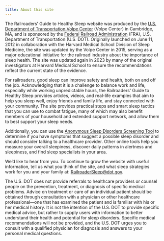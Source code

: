 ```yaml
---
title: About this site
---
```


The Railroaders’ Guide to Healthy Sleep website was produced by the [U.S. Department of Transportation Volpe Center](https://www.volpe.dot.gov/) (Volpe Center) in Cambridge, MA, and is sponsored by the [Federal Railroad Administration](http://fra.dot.gov/) (FRA), U.S. Department of Transportation (U.S. DOT). Originally launched on June 11, 2012 in collaboration with the Harvard Medical School Division of Sleep Medicine, the site was updated by the Volpe Center in 2015, serving as a major educational initiative for the railroad industry about the importance of sleep health. The site was updated again in 2023 by many of the original investigators at Harvard Medical School to ensure the recommendations reflect the current state of the evidence.

For railroaders, good sleep can improve safety and health, both on and off the job. Acknowledging that it is a challenge to balance work and life, especially while working unpredictable hours, the Railroaders' Guide to Healthy Sleep provides articles, videos, and real-life examples that aim to help you sleep well, enjoy friends and family life, and stay connected with your community.  The site provides practical steps and smart sleep tactics that you can use to combat fatigue, many of which may also benefit members of your household and extended support network, and allow them to best support your sleep needs.

Additionally, you can use the [Anonymous Sleep Disorders Screening Tool](https://sleepscreen.netlify.app/) to determine if you have symptoms that suggest a possible sleep disorder and should consider talking to a healthcare provider. Other online tools help you measure your overall sleepiness, discover daily patterns in alertness and sleepiness, and find sleep specialists in your area.

We’d like to hear from you. To continue to grow the website with useful information, tell us what you think of the site, and what sleep strategies work for you and your family at: RailroaderSleep@dot.gov.

The U.S. DOT does not provide referrals to healthcare providers or counsel people on the prevention, treatment, or diagnosis of specific medical problems. Advice on treatment or care of an individual patient should be obtained through consultation with a physician or other healthcare professional—one that has examined the patient and is familiar with his or her medical history. It is not the intention of the U.S. DOT to provide specific medical advice, but rather to supply users with information to better understand their health and potential for sleep disorders. Specific medical recommendations will not be provided, and the U.S. DOT urges you to consult with a qualified physician for diagnosis and answers to your personal medical questions.

